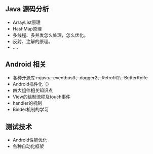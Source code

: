 ## Java 源码分析
- ArrayList原理
- HashMap原理
- 多线程、多并发怎么处理，怎么优化。
- 反射、注解的原理。
- ....

## Android 相关
- ~~各种开源库 rxjava、eventbus3、dagger2、Retrofit2、ButterKnife~~
- Android插件化（）
- 四大组件相关知识点
- View的绘制流程及touch事件
- handler的机制
- Binder机制的学习

## 测试技术
- Android性能优化
- 各种自动化框架

